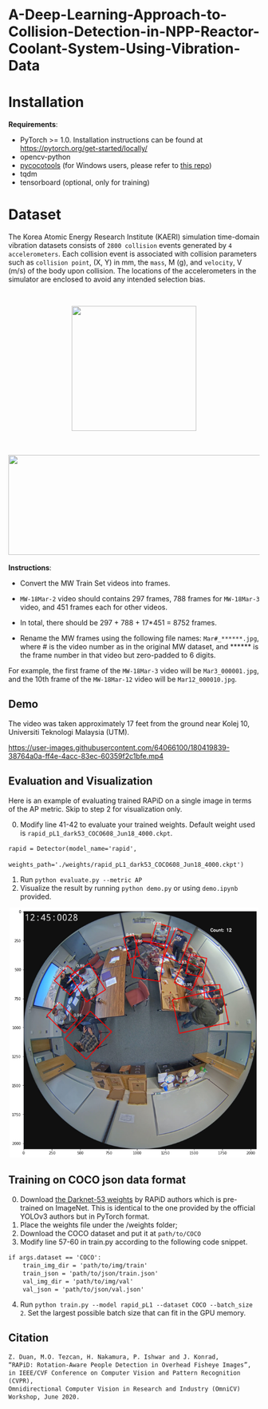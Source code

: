 # A-Deep-Learning-Approach-to-Collision-Detection-in-NPP-Reactor-Coolant-System-Using-Vibration-Data

# Installation
**Requirements**:
- PyTorch >= 1.0. Installation instructions can be found at https://pytorch.org/get-started/locally/
- opencv-python
- [pycocotools](https://github.com/cocodataset/cocoapi) (for Windows users, please refer to [this repo](https://github.com/philferriere/cocoapi))
- tqdm
- tensorboard (optional, only for training)

# Dataset
The Korea Atomic Energy Research Institute (KAERI) simulation time-domain vibration datasets consists of `2800 collision` events generated by `4 accelerometers`. Each collision event is associated with collision parameters such as `collision point`, (X, Y) in mm, the `mass`, M (g), and `velocity`, V (m/s) of the body upon collision. The locations of the accelerometers in the simulator are enclosed to avoid any intended selection bias.

<br>
<p align="center">
<img src="https://github.com/kzchua1998/A-Deep-Learning-Approach-to-Collision-Detection-in-NPP-Reactor-Coolant-System-Using-Vibration-Data/assets/64066100/59126d0c-c31c-4a71-b6b2-04563593f6ee" width="250" height="250">
</p>
</br>

<p align="center">
<img src="https://github.com/kzchua1998/A-Deep-Learning-Approach-to-Collision-Detection-in-NPP-Reactor-Coolant-System-Using-Vibration-Data/assets/64066100/61333114-fdef-4a38-9371-532d27f0e0c4" width="600" height="200">
</p>

**Instructions**:
- Convert the MW Train Set videos into frames. 

- `MW-18Mar-2` video should contains 297 frames, 788 frames for `MW-18Mar-3` video, and 451 frames each for other videos. 

- In total, there should be 297 + 788 + 17*451 = 8752 frames.

- Rename the MW frames using the following file names: `Mar#_******.jpg`, where # is the video number as in the original MW dataset, and ****** is the frame number in that video but zero-padded to 6 digits. 

For example, the first frame of the `MW-18Mar-3` video will be `Mar3_000001.jpg`, and the 10th frame of the `MW-18Mar-12` video will be `Mar12_000010.jpg`.

## Demo
The video was taken approximately 17 feet from the ground near Kolej 10, Universiti Teknologi Malaysia (UTM).

https://user-images.githubusercontent.com/64066100/180419839-38764a0a-ff4e-4acc-83ec-60359f2c1bfe.mp4

## Evaluation and Visualization
Here is an example of evaluating trained RAPiD on a single image in terms of the AP metric. Skip to step 2 for visualization only.

0. Modify line 41-42 to evaluate your trained weights. Default weight used is `rapid_pL1_dark53_COCO608_Jun18_4000.ckpt`.
```
rapid = Detector(model_name='rapid',
                     weights_path='./weights/rapid_pL1_dark53_COCO608_Jun18_4000.ckpt')
```
1. Run `python evaluate.py --metric AP`
2. Visualize the result by running `python demo.py` or using `demo.ipynb` provided.

<p align="center">
<img src="https://github.com/kzchua1998/Rotation-Aware-Overhead-Human-Detection-in-Fisheye-Images/blob/master/images/visualization.png?raw=true" width="500" height="500">
</p>

## Training on COCO json data format
0. Download [the Darknet-53 weights](https://github.com/duanzhiihao/RAPiD/releases/download/v0.1/dark53_imgnet.pth) by RAPiD authors which is pre-trained on ImageNet. This is identical to the one provided by the official YOLOv3 authors but in PyTorch format.
1. Place the weights file under the /weights folder;
2. Download the COCO dataset and put it at `path/to/COCO`
3. Modify line 57-60 in train.py according to the following code snippet.
```
if args.dataset == 'COCO':
    train_img_dir = 'path/to/img/train'
    train_json = 'path/to/json/train.json'
    val_img_dir = 'path/to/img/val'
    val_json = 'path/to/json/val.json'
```
4. Run `python train.py --model rapid_pL1 --dataset COCO --batch_size 2`. Set the largest possible batch size that can fit in the GPU memory.

## Citation
```
Z. Duan, M.O. Tezcan, H. Nakamura, P. Ishwar and J. Konrad, 
“RAPiD: Rotation-Aware People Detection in Overhead Fisheye Images”, 
in IEEE/CVF Conference on Computer Vision and Pattern Recognition (CVPR), 
Omnidirectional Computer Vision in Research and Industry (OmniCV) Workshop, June 2020.
```
